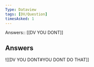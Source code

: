 ```yaml
---
Type: Dataview
tags: [DV/Question]
timesAsked: 1
---
```

Answers:: [[DV YOU DONT]]


## Answers

![[DV YOU DONT#YOU DONT DO THAT]]




